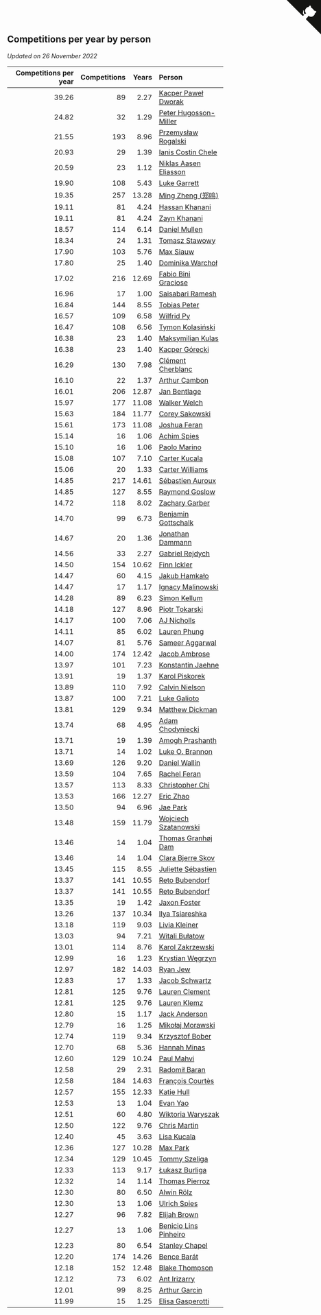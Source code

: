## Competitions per year by person

*Updated on 26 November 2022*

| Competitions per year | Competitions | Years | Person |
| ---: | ---: | ---: | :--- |
| 39.26 | 89 | 2.27 | [Kacper Paweł Dworak](https://www.worldcubeassociation.org/persons/2020DWOR01) |
| 24.82 | 32 | 1.29 | [Peter Hugosson-Miller](https://www.worldcubeassociation.org/persons/2021HUGO01) |
| 21.55 | 193 | 8.96 | [Przemysław Rogalski](https://www.worldcubeassociation.org/persons/2013ROGA02) |
| 20.93 | 29 | 1.39 | [Ianis Costin Chele](https://www.worldcubeassociation.org/persons/2021CHEL01) |
| 20.59 | 23 | 1.12 | [Niklas Aasen Eliasson](https://www.worldcubeassociation.org/persons/2021ELIA01) |
| 19.90 | 108 | 5.43 | [Luke Garrett](https://www.worldcubeassociation.org/persons/2017GARR05) |
| 19.35 | 257 | 13.28 | [Ming Zheng (郑鸣)](https://www.worldcubeassociation.org/persons/2009ZHEN11) |
| 19.11 | 81 | 4.24 | [Hassan Khanani](https://www.worldcubeassociation.org/persons/2018KHAN26) |
| 19.11 | 81 | 4.24 | [Zayn Khanani](https://www.worldcubeassociation.org/persons/2018KHAN28) |
| 18.57 | 114 | 6.14 | [Daniel Mullen](https://www.worldcubeassociation.org/persons/2016MULL04) |
| 18.34 | 24 | 1.31 | [Tomasz Stawowy](https://www.worldcubeassociation.org/persons/2021STAW01) |
| 17.90 | 103 | 5.76 | [Max Siauw](https://www.worldcubeassociation.org/persons/2017SIAU02) |
| 17.80 | 25 | 1.40 | [Dominika Warchoł](https://www.worldcubeassociation.org/persons/2021WARC01) |
| 17.02 | 216 | 12.69 | [Fabio Bini Graciose](https://www.worldcubeassociation.org/persons/2010GRAC02) |
| 16.96 | 17 | 1.00 | [Saisabari Ramesh](https://www.worldcubeassociation.org/persons/2021RAME01) |
| 16.84 | 144 | 8.55 | [Tobias Peter](https://www.worldcubeassociation.org/persons/2014PETE03) |
| 16.57 | 109 | 6.58 | [Wilfrid Py](https://www.worldcubeassociation.org/persons/2016PYWI01) |
| 16.47 | 108 | 6.56 | [Tymon Kolasiński](https://www.worldcubeassociation.org/persons/2016KOLA02) |
| 16.38 | 23 | 1.40 | [Maksymilian Kulas](https://www.worldcubeassociation.org/persons/2021KULA02) |
| 16.38 | 23 | 1.40 | [Kacper Górecki](https://www.worldcubeassociation.org/persons/2021GORE01) |
| 16.29 | 130 | 7.98 | [Clément Cherblanc](https://www.worldcubeassociation.org/persons/2014CHER05) |
| 16.10 | 22 | 1.37 | [Arthur Cambon](https://www.worldcubeassociation.org/persons/2021CAMB01) |
| 16.01 | 206 | 12.87 | [Jan Bentlage](https://www.worldcubeassociation.org/persons/2010BENT01) |
| 15.97 | 177 | 11.08 | [Walker Welch](https://www.worldcubeassociation.org/persons/2011WELC01) |
| 15.63 | 184 | 11.77 | [Corey Sakowski](https://www.worldcubeassociation.org/persons/2011SAKO01) |
| 15.61 | 173 | 11.08 | [Joshua Feran](https://www.worldcubeassociation.org/persons/2011FERA01) |
| 15.14 | 16 | 1.06 | [Achim Spies](https://www.worldcubeassociation.org/persons/2021SPIE01) |
| 15.10 | 16 | 1.06 | [Paolo Marino](https://www.worldcubeassociation.org/persons/2021MARI04) |
| 15.08 | 107 | 7.10 | [Carter Kucala](https://www.worldcubeassociation.org/persons/2015KUCA01) |
| 15.06 | 20 | 1.33 | [Carter Williams](https://www.worldcubeassociation.org/persons/2021WILL06) |
| 14.85 | 217 | 14.61 | [Sébastien Auroux](https://www.worldcubeassociation.org/persons/2008AURO01) |
| 14.85 | 127 | 8.55 | [Raymond Goslow](https://www.worldcubeassociation.org/persons/2014GOSL01) |
| 14.72 | 118 | 8.02 | [Zachary Garber](https://www.worldcubeassociation.org/persons/2014GARB01) |
| 14.70 | 99 | 6.73 | [Benjamin Gottschalk](https://www.worldcubeassociation.org/persons/2016GOTT01) |
| 14.67 | 20 | 1.36 | [Jonathan Dammann](https://www.worldcubeassociation.org/persons/2021DAMM01) |
| 14.56 | 33 | 2.27 | [Gabriel Rejdych](https://www.worldcubeassociation.org/persons/2020REJD01) |
| 14.50 | 154 | 10.62 | [Finn Ickler](https://www.worldcubeassociation.org/persons/2012ICKL01) |
| 14.47 | 60 | 4.15 | [Jakub Hamkało](https://www.worldcubeassociation.org/persons/2018HAMK01) |
| 14.47 | 17 | 1.17 | [Ignacy Malinowski](https://www.worldcubeassociation.org/persons/2021MALI02) |
| 14.28 | 89 | 6.23 | [Simon Kellum](https://www.worldcubeassociation.org/persons/2016KELL12) |
| 14.18 | 127 | 8.96 | [Piotr Tokarski](https://www.worldcubeassociation.org/persons/2013TOKA01) |
| 14.17 | 100 | 7.06 | [AJ Nicholls](https://www.worldcubeassociation.org/persons/2015NICH04) |
| 14.11 | 85 | 6.02 | [Lauren Phung](https://www.worldcubeassociation.org/persons/2016PHUN02) |
| 14.07 | 81 | 5.76 | [Sameer Aggarwal](https://www.worldcubeassociation.org/persons/2017AGGA01) |
| 14.00 | 174 | 12.42 | [Jacob Ambrose](https://www.worldcubeassociation.org/persons/2010AMBR01) |
| 13.97 | 101 | 7.23 | [Konstantin Jaehne](https://www.worldcubeassociation.org/persons/2015JAEH01) |
| 13.91 | 19 | 1.37 | [Karol Piskorek](https://www.worldcubeassociation.org/persons/2021PISK01) |
| 13.89 | 110 | 7.92 | [Calvin Nielson](https://www.worldcubeassociation.org/persons/2014NIEL03) |
| 13.87 | 100 | 7.21 | [Luke Galioto](https://www.worldcubeassociation.org/persons/2015GALI02) |
| 13.81 | 129 | 9.34 | [Matthew Dickman](https://www.worldcubeassociation.org/persons/2013DICK01) |
| 13.74 | 68 | 4.95 | [Adam Chodyniecki](https://www.worldcubeassociation.org/persons/2017CHOD02) |
| 13.71 | 19 | 1.39 | [Amogh Prashanth](https://www.worldcubeassociation.org/persons/2021PRAS01) |
| 13.71 | 14 | 1.02 | [Luke O. Brannon](https://www.worldcubeassociation.org/persons/2021BRAN02) |
| 13.69 | 126 | 9.20 | [Daniel Wallin](https://www.worldcubeassociation.org/persons/2013WALL03) |
| 13.59 | 104 | 7.65 | [Rachel Feran](https://www.worldcubeassociation.org/persons/2015FERA01) |
| 13.57 | 113 | 8.33 | [Christopher Chi](https://www.worldcubeassociation.org/persons/2014CHIC01) |
| 13.53 | 166 | 12.27 | [Eric Zhao](https://www.worldcubeassociation.org/persons/2010ZHAO19) |
| 13.50 | 94 | 6.96 | [Jae Park](https://www.worldcubeassociation.org/persons/2015PARK24) |
| 13.48 | 159 | 11.79 | [Wojciech Szatanowski](https://www.worldcubeassociation.org/persons/2011SZAT01) |
| 13.46 | 14 | 1.04 | [Thomas Granhøj Dam](https://www.worldcubeassociation.org/persons/2021DAMT01) |
| 13.46 | 14 | 1.04 | [Clara Bjerre Skov](https://www.worldcubeassociation.org/persons/2021SKOV01) |
| 13.45 | 115 | 8.55 | [Juliette Sébastien](https://www.worldcubeassociation.org/persons/2014SEBA01) |
| 13.37 | 141 | 10.55 | [Reto Bubendorf](https://www.worldcubeassociation.org/persons/2012BUBE01) |
| 13.37 | 141 | 10.55 | [Reto Bubendorf](https://www.worldcubeassociation.org/persons/2012BUBE01) |
| 13.35 | 19 | 1.42 | [Jaxon Foster](https://www.worldcubeassociation.org/persons/2021FOST01) |
| 13.26 | 137 | 10.34 | [Ilya Tsiareshka](https://www.worldcubeassociation.org/persons/2012TERE01) |
| 13.18 | 119 | 9.03 | [Livia Kleiner](https://www.worldcubeassociation.org/persons/2013KLEI03) |
| 13.03 | 94 | 7.21 | [Witali Bułatow](https://www.worldcubeassociation.org/persons/2015BUAT01) |
| 13.01 | 114 | 8.76 | [Karol Zakrzewski](https://www.worldcubeassociation.org/persons/2014ZAKR01) |
| 12.99 | 16 | 1.23 | [Krystian Węgrzyn](https://www.worldcubeassociation.org/persons/2021WEGR01) |
| 12.97 | 182 | 14.03 | [Ryan Jew](https://www.worldcubeassociation.org/persons/2008JEWR01) |
| 12.83 | 17 | 1.33 | [Jacob Schwartz](https://www.worldcubeassociation.org/persons/2021SCHW01) |
| 12.81 | 125 | 9.76 | [Lauren Clement](https://www.worldcubeassociation.org/persons/2013KLEM01) |
| 12.81 | 125 | 9.76 | [Lauren Klemz](https://www.worldcubeassociation.org/persons/2013KLEM01) |
| 12.80 | 15 | 1.17 | [Jack Anderson](https://www.worldcubeassociation.org/persons/2021ANDE05) |
| 12.79 | 16 | 1.25 | [Mikołaj Morawski](https://www.worldcubeassociation.org/persons/2021MORA01) |
| 12.74 | 119 | 9.34 | [Krzysztof Bober](https://www.worldcubeassociation.org/persons/2013BOBE01) |
| 12.70 | 68 | 5.36 | [Hannah Minas](https://www.worldcubeassociation.org/persons/2017MINA04) |
| 12.60 | 129 | 10.24 | [Paul Mahvi](https://www.worldcubeassociation.org/persons/2012MAHV01) |
| 12.58 | 29 | 2.31 | [Radomił Baran](https://www.worldcubeassociation.org/persons/2020BARA02) |
| 12.58 | 184 | 14.63 | [François Courtès](https://www.worldcubeassociation.org/persons/2008COUR01) |
| 12.57 | 155 | 12.33 | [Katie Hull](https://www.worldcubeassociation.org/persons/2010HULL01) |
| 12.53 | 13 | 1.04 | [Evan Yao](https://www.worldcubeassociation.org/persons/2021YAOE02) |
| 12.51 | 60 | 4.80 | [Wiktoria Waryszak](https://www.worldcubeassociation.org/persons/2018WARY01) |
| 12.50 | 122 | 9.76 | [Chris Martin](https://www.worldcubeassociation.org/persons/2013MART03) |
| 12.40 | 45 | 3.63 | [Lisa Kucala](https://www.worldcubeassociation.org/persons/2019KUCA01) |
| 12.36 | 127 | 10.28 | [Max Park](https://www.worldcubeassociation.org/persons/2012PARK03) |
| 12.34 | 129 | 10.45 | [Tommy Szeliga](https://www.worldcubeassociation.org/persons/2012SZEL01) |
| 12.33 | 113 | 9.17 | [Łukasz Burliga](https://www.worldcubeassociation.org/persons/2013BURL01) |
| 12.32 | 14 | 1.14 | [Thomas Pierroz](https://www.worldcubeassociation.org/persons/2021PIER01) |
| 12.30 | 80 | 6.50 | [Alwin Rölz](https://www.worldcubeassociation.org/persons/2016ROLZ01) |
| 12.30 | 13 | 1.06 | [Ulrich Spies](https://www.worldcubeassociation.org/persons/2021SPIE02) |
| 12.27 | 96 | 7.82 | [Elijah Brown](https://www.worldcubeassociation.org/persons/2015BROW03) |
| 12.27 | 13 | 1.06 | [Benicio Lins Pinheiro](https://www.worldcubeassociation.org/persons/2021PINH01) |
| 12.23 | 80 | 6.54 | [Stanley Chapel](https://www.worldcubeassociation.org/persons/2016CHAP04) |
| 12.20 | 174 | 14.26 | [Bence Barát](https://www.worldcubeassociation.org/persons/2008BARA01) |
| 12.18 | 152 | 12.48 | [Blake Thompson](https://www.worldcubeassociation.org/persons/2010THOM03) |
| 12.12 | 73 | 6.02 | [Ant Irizarry](https://www.worldcubeassociation.org/persons/2016IRIZ02) |
| 12.01 | 99 | 8.25 | [Arthur Garcin](https://www.worldcubeassociation.org/persons/2014GARC27) |
| 11.99 | 15 | 1.25 | [Elisa Gasperotti](https://www.worldcubeassociation.org/persons/2021GASP01) |


<a href="https://github.com/JustinTimeCuber/wca_statistics" class="github-corner" aria-label="View source on Github"><svg width="80" height="80" viewBox="0 0 250 250" style="fill:#151513; color:#fff; position: absolute; top: 0; border: 0; right: 0;" aria-hidden="true"><path d="M0,0 L115,115 L130,115 L142,142 L250,250 L250,0 Z"></path><path d="M128.3,109.0 C113.8,99.7 119.0,89.6 119.0,89.6 C122.0,82.7 120.5,78.6 120.5,78.6 C119.2,72.0 123.4,76.3 123.4,76.3 C127.3,80.9 125.5,87.3 125.5,87.3 C122.9,97.6 130.6,101.9 134.4,103.2" fill="currentColor" style="transform-origin: 130px 106px;" class="octo-arm"></path><path d="M115.0,115.0 C114.9,115.1 118.7,116.5 119.8,115.4 L133.7,101.6 C136.9,99.2 139.9,98.4 142.2,98.6 C133.8,88.0 127.5,74.4 143.8,58.0 C148.5,53.4 154.0,51.2 159.7,51.0 C160.3,49.4 163.2,43.6 171.4,40.1 C171.4,40.1 176.1,42.5 178.8,56.2 C183.1,58.6 187.2,61.8 190.9,65.4 C194.5,69.0 197.7,73.2 200.1,77.6 C213.8,80.2 216.3,84.9 216.3,84.9 C212.7,93.1 206.9,96.0 205.4,96.6 C205.1,102.4 203.0,107.8 198.3,112.5 C181.9,128.9 168.3,122.5 157.7,114.1 C157.9,116.9 156.7,120.9 152.7,124.9 L141.0,136.5 C139.8,137.7 141.6,141.9 141.8,141.8 Z" fill="currentColor" class="octo-body"></path></svg></a><style>.github-corner:hover .octo-arm{animation:octocat-wave 560ms ease-in-out}@keyframes octocat-wave{0%,100%{transform:rotate(0)}20%,60%{transform:rotate(-25deg)}40%,80%{transform:rotate(10deg)}}@media (max-width:500px){.github-corner:hover .octo-arm{animation:none}.github-corner .octo-arm{animation:octocat-wave 560ms ease-in-out}}</style>
